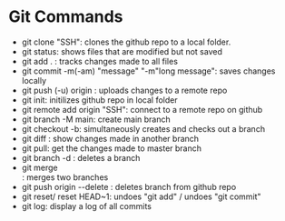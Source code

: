 # Git Commands

- git clone "SSH":   clones the github repo to a local folder.
- git status:   shows files that are modified but not saved
- git add . :   tracks changes made to all files
- git commit -m(-am) "message" "-m"long message":   saves changes locally
- git push (-u) origin <branch name>:   uploads changes to a remote repo
- git init:   initilizes github repo in local folder
- git remote add origin "SSH":  connect to a remote repo on github
- git branch -M main:   create main branch
- git checkout -b:   simultaneously creates and checks out a branch
- git diff <branch name>:   show changes made in another branch
- git pull:   get the changes made to master branch
- git branch -d <branch name>:   deletes a branch
- git merge <main branch>:   merges two branches
- git push origin --delete <branch name>:   deletes branch from  github repo
- git reset/ reset HEAD~1:   undoes "git add" / undoes "git commit"
- git log:   display a log of all commits